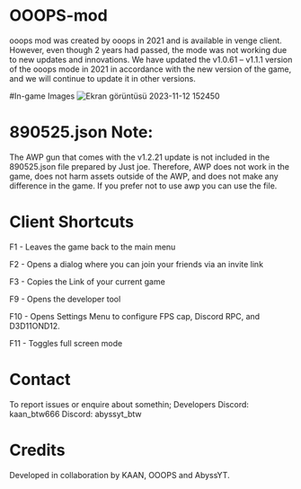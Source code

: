 # OOOPS-mod
ooops mod was created by ooops in 2021 and is available in venge client. However, even though 2 years had passed, the mode was not working due to new updates and innovations. We have updated the v1.0.61 – v1.1.1 version of the ooops mode in 2021 in accordance with the new version of the game, and we will continue to update it in other versions. 

#In-game Images
![Ekran görüntüsü 2023-11-12 152450](https://github.com/sheeshKAAN/OOOPS-mod/assets/132504490/59d532e6-d689-448c-a063-2d99347485a5)

# 890525.json Note:
The AWP gun that comes with the v1.2.21 update is not included in the 890525.json file prepared by Just joe. Therefore, AWP does not work in the game, does not harm assets outside of the AWP, and does not make any difference in the game. If you prefer not to use awp you can use the file. 

# Client Shortcuts
F1 - Leaves the game back to the main menu

F2 - Opens a dialog where you can join your friends via an invite link

F3 - Copies the Link of your current game

F9 - Opens the developer tool

F10 - Opens Settings Menu to configure FPS cap, Discord RPC, and D3D11OND12.

F11 - Toggles full screen mode

# Contact
To report issues or enquire about somethin;
Developers
Discord: kaan_btw666
Discord: abyssyt_btw
#  Credits
Developed in collaboration by KAAN, OOOPS and AbyssYT.
